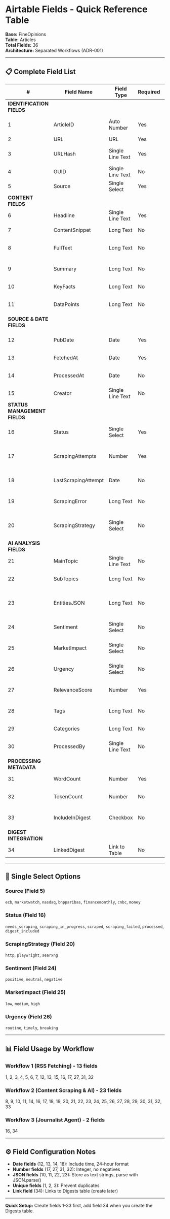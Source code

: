# Airtable Fields - Quick Reference Table

**Base:** FineOpinions  
**Table:** Articles  
**Total Fields:** 36  
**Architecture:** Separated Workflows (ADR-001)

---

## 📋 Complete Field List

| # | Field Name | Field Type | Required | Unique | Description |
|---|------------|------------|----------|--------|-------------|
| **IDENTIFICATION FIELDS** |
| 1 | ArticleID | Auto Number | Yes | Yes | Primary key (auto-generated) |
| 2 | URL | URL | Yes | Yes | Article link |
| 3 | URLHash | Single Line Text | Yes | Yes | Hash for deduplication (djb2) |
| 4 | GUID | Single Line Text | No | No | RSS feed GUID |
| 5 | Source | Single Select | Yes | No | RSS source (7 options) |
| **CONTENT FIELDS** |
| 6 | Headline | Single Line Text | Yes | No | Article title from RSS |
| 7 | ContentSnippet | Long Text | No | No | Brief excerpt from RSS |
| 8 | FullText | Long Text | No | No | Complete scraped content |
| 9 | Summary | Long Text | No | No | AI-generated summary |
| 10 | KeyFacts | Long Text | No | No | JSON array of key facts |
| 11 | DataPoints | Long Text | No | No | JSON array of critical data |
| **SOURCE & DATE FIELDS** |
| 12 | PubDate | Date | Yes | No | Original publication date/time |
| 13 | FetchedAt | Date | Yes | No | When RSS was fetched |
| 14 | ProcessedAt | Date | No | No | When AI processing completed |
| 15 | Creator | Single Line Text | No | No | Article author from RSS |
| **STATUS MANAGEMENT FIELDS** |
| 16 | Status | Single Select | Yes | No | Workflow state (6 options) |
| 17 | ScrapingAttempts | Number | Yes | No | Number of scraping attempts (max 3) |
| 18 | LastScrapingAttempt | Date | No | No | Timestamp of last attempt |
| 19 | ScrapingError | Long Text | No | No | Error message if failed |
| 20 | ScrapingStrategy | Single Select | No | No | Which method succeeded (3 options) |
| **AI ANALYSIS FIELDS** |
| 21 | MainTopic | Single Line Text | No | No | Primary topic/theme |
| 22 | SubTopics | Long Text | No | No | JSON array of related topics |
| 23 | EntitiesJSON | Long Text | No | No | JSON: companies, people, locations |
| 24 | Sentiment | Single Select | No | No | Overall sentiment (3 options) |
| 25 | MarketImpact | Single Select | No | No | Potential impact level (3 options) |
| 26 | Urgency | Single Select | No | No | Time sensitivity (3 options) |
| 27 | RelevanceScore | Number | Yes | No | 1-10 score for digest inclusion |
| 28 | Tags | Long Text | No | No | Comma-separated topic tags |
| 29 | Categories | Long Text | No | No | RSS feed categories |
| 30 | ProcessedBy | Single Line Text | No | No | Model used for AI processing |
| **PROCESSING METADATA** |
| 31 | WordCount | Number | Yes | No | Article word count |
| 32 | TokenCount | Number | No | No | Estimated LLM tokens used |
| 33 | IncludeInDigest | Checkbox | No | No | Flag for digest inclusion |
| **DIGEST INTEGRATION** |
| 34 | LinkedDigest | Link to Table | No | No | Links to Digests table |

---

## 🎯 Single Select Options

### Source (Field 5)
`ecb`, `marketwatch`, `nasdaq`, `bnpparibas`, `financemonthly`, `cnbc`, `money`

### Status (Field 16)
`needs_scraping`, `scraping_in_progress`, `scraped`, `scraping_failed`, `processed`, `digest_included`

### ScrapingStrategy (Field 20)
`http`, `playwright`, `searxng`

### Sentiment (Field 24)
`positive`, `neutral`, `negative`

### MarketImpact (Field 25)
`low`, `medium`, `high`

### Urgency (Field 26)
`routine`, `timely`, `breaking`

---

## 📊 Field Usage by Workflow

### Workflow 1 (RSS Fetching) - 13 fields
1, 2, 3, 4, 5, 6, 7, 12, 13, 15, 16, 17, 27, 31, 32

### Workflow 2 (Content Scraping & AI) - 23 fields
8, 9, 10, 11, 14, 16, 17, 18, 19, 20, 21, 22, 23, 24, 25, 26, 27, 28, 29, 30, 31, 32, 33

### Workflow 3 (Journalist Agent) - 2 fields
16, 34

---

## ⚙️ Field Configuration Notes

- **Date fields** (12, 13, 14, 18): Include time, 24-hour format
- **Number fields** (17, 27, 31, 32): Integer, no negatives
- **JSON fields** (10, 11, 22, 23): Store as text strings, parse with JSON.parse()
- **Unique fields** (1, 2, 3): Prevent duplicates
- **Link field** (34): Links to Digests table (create later)

---

**Quick Setup:** Create fields 1-33 first, add field 34 when you create the Digests table.
